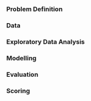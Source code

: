 ### Problem Definition

### Data

### Exploratory Data Analysis

### Modelling

### Evaluation

### Scoring
